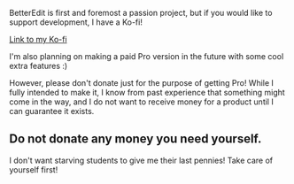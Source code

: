 
BetterEdit is first and foremost <cy>a passion project</c>, but if you would like to support development, I have a Ko-fi!

[Link to my Ko-fi](https://ko-fi.com/hjfod)

I'm also planning on making a <cb>paid Pro version</c> in the future with some cool extra features :)

However, please <cr>don't donate just for the purpose of getting Pro</c>! While I fully intended to make it, I know from past experience that something might come in the way, and <cr>I do not want to receive money for a product until I can guarantee it exists</c>.

## <cy>Do not donate any money you need yourself</c>.

I don't want starving students to give me their last pennies! Take care of yourself first!
